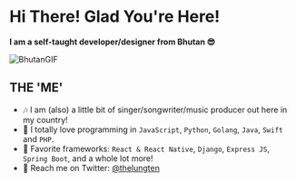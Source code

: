 # Hi There! Glad You're Here!
**I am a self-taught developer/designer from Bhutan 😎**

![BhutanGIF](https://user-images.githubusercontent.com/24250923/158581789-b3b04cb2-54cf-4e3c-a182-2c276ab19b50.gif)

## THE 'ME'
* 🎶 I am (also) a little bit of singer/songwriter/music producer out here in my country! 
* 🤖 I totally love programming in `JavaScript`, `Python`, `Golang`, `Java`, `Swift` and `PHP`.
* 📱 Favorite frameworks: `React & React Native`, `Django`, `Express JS`, `Spring Boot`, and a whole lot more!
* 🐤 Reach me on Twitter: [@thelungten](https://www.twitter.com/thelungten)
